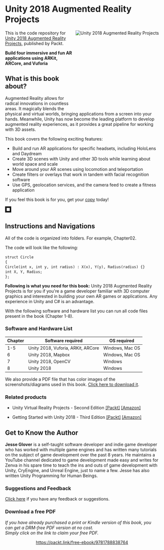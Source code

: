 


# Unity 2018 Augmented Reality Projects

<a href="https://www.packtpub.com/game-development/unity-2018-augmented-reality-projects?utm_source=github&utm_medium=repository&utm_campaign=9781788838764"><img src="https://www.packtpub.com/sites/default/files/B09661_cover_New.png" alt="Unity 2018 Augmented Reality Projects" height="256px" align="right"></a>

This is the code repository for [Unity 2018 Augmented Reality Projects](https://www.packtpub.com/game-development/unity-2018-augmented-reality-projects?utm_source=github&utm_medium=repository&utm_campaign=9781788838764), published by Packt.

**Build four immersive and fun AR applications using ARKit, ARCore, and Vuforia**

## What is this book about?
Augmented Reality allows for radical innovations in countless areas. It magically blends the physical and virtual worlds, bringing applications from a screen into your hands. Meanwhile, Unity has now become the leading platform to develop augmented reality experiences, as it provides a great pipeline for working with 3D assets.

This book covers the following exciting features:
* Build and run AR applications for specific headsets, including HoloLens and Daydream
* Create 3D scenes with Unity and other 3D tools while learning about world space and scale
* Move around your AR scenes using locomotion and teleportation
* Create filters or overlays that work in tandem with facial recognition software
* Use GPS, geolocation services, and the camera feed to create a fitness application

If you feel this book is for you, get your [copy](https://www.amazon.com/dp/1788838769) today!

<a href="https://www.packtpub.com/?utm_source=github&utm_medium=banner&utm_campaign=GitHubBanner"><img src="https://raw.githubusercontent.com/PacktPublishing/GitHub/master/GitHub.png" 
alt="https://www.packtpub.com/" border="5" /></a>


## Instructions and Navigations
All of the code is organized into folders. For example, Chapter02.

The code will look like the following:
```
struct Circle
{
Circle(int x, int y, int radius) : X(x), Y(y), Radius(radius) {}
int X, Y, Radius;
};
```

**Following is what you need for this book:**
Unity 2018 Augmented Reality Projects is for you if you're a game developer familiar with 3D computer graphics and interested in building your own AR games or applications. Any experience in Unity and C# is an advantage.

With the following software and hardware list you can run all code files present in the book (Chapter 1-8).

### Software and Hardware List

| Chapter  | Software required                   | OS required                        |
| -------- | ------------------------------------| -----------------------------------|
| 1-5      | Unity 2018, Vuforia, ARKit, ARCore  | Windows, Mac OS |
| 6        | Unity 2018, Mapbox                  | Windows, Mac OS |
| 7        | Unity 2018, OpenCV                  | Windows |
| 8        | Unity 2018                          | Windows |


We also provide a PDF file that has color images of the screenshots/diagrams used in this book. [Click here to download it](https://www.packtpub.com/sites/default/files/downloads/Unity2018AugmentedRealityProjects_ColorImages.pdf).

### Related products <Paste books from the Other books you may enjoy section>
* Unity Virtual Reality Projects - Second Edition [[Packt]](https://www.packtpub.com/game-development/unity-virtual-reality-projects-second-edition?utm_source=github&utm_medium=repository&utm_campaign=9781788478809) [[Amazon]](https://www.amazon.com/dp/1788478800)

* Getting Started with Unity 2018 - Third Edition [[Packt]](https://www.packtpub.com/game-development/getting-started-unity-2018-third-edition?utm_source=github&utm_medium=repository&utm_campaign=9781788830102) [[Amazon]](https://www.amazon.com/dp/1788830105)

## Get to Know the Author
**Jesse Glover** is a self-taught software developer and indie game developer who has worked with multiple game engines and has written many tutorials on the subject of game development over the past 8 years. He maintains a YouTube channel dedicated to game development made easy and writes for Zenva in his spare time to teach the ins and outs of game development with Unity, CryEngine, and Unreal Engine, just to name a few. Jesse has also written Unity Programming for Human Beings.

### Suggestions and Feedback
[Click here](https://docs.google.com/forms/d/e/1FAIpQLSdy7dATC6QmEL81FIUuymZ0Wy9vH1jHkvpY57OiMeKGqib_Ow/viewform) if you have any feedback or suggestions.
### Download a free PDF

 <i>If you have already purchased a print or Kindle version of this book, you can get a DRM-free PDF version at no cost.<br>Simply click on the link to claim your free PDF.</i>
<p align="center"> <a href="https://packt.link/free-ebook/9781788838764">https://packt.link/free-ebook/9781788838764 </a> </p>